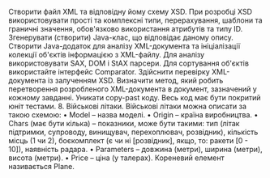 Створити файл XML та відповідну йому схему XSD. При розробці XSD використовувати прості та комплексні типи, перерахування, шаблони та граничні значення, обов'язково використання атрибутів та типу ID. Згенерувати (створити) Java-клас, що відповідає даному опису. 
Створити Java-додаток для аналізу XML-документа та ініціалізації колекції об'єктів інформацією з XML-файлу. Для аналізу використовувати SAX, DOM і StAX парсери. 
Для сортування об'єктів використайте інтерфейс Comparator. 
Здійснити перевірку XML-документа із залученням XSD. 
Визначити метод, який робить перетворення розробленого XML-документа в документ, зазначений у кожному завданні. 
Уникати copy-past коду. Весь код має бути покритий юніт тестами. 
8. Військові літаки. Військові літаки можна описати за такою схемою: 
• Model – назва моделі. 
• Origin – країна виробництва. 
• Chars (має бути кілька) – показники, може бути такими: тип (літак підтримки, супроводу, винищувач, перехоплювач, розвідник), кількість місць (1 чи 2), боєкомплект (є чи ні [розвідник], якщо, то: ракети [0 - 10]), наявність радара. 
• Parameters – довжина (метри), ширина (метри), висота (метри). 
• Price – ціна (у талерах). Кореневий елемент називається Plane. 
